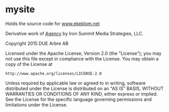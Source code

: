 # mysite
Holds the source code for www.ekeblom.net

Derivative work of  [Agency](http://startbootstrap.com/template-overviews/agency/)
by Iron Summit Media Strategies, LLC.

Copyright 2015 DUE Arbre AB

Licensed under the Apache License, Version 2.0 (the "License");
you may not use this file except in compliance with the License.
You may obtain a copy of the License at

    http://www.apache.org/licenses/LICENSE-2.0

Unless required by applicable law or agreed to in writing, software
distributed under the License is distributed on an "AS IS" BASIS,
WITHOUT WARRANTIES OR CONDITIONS OF ANY KIND, either express or implied.
See the License for the specific language governing permissions and
limitations under the License.
